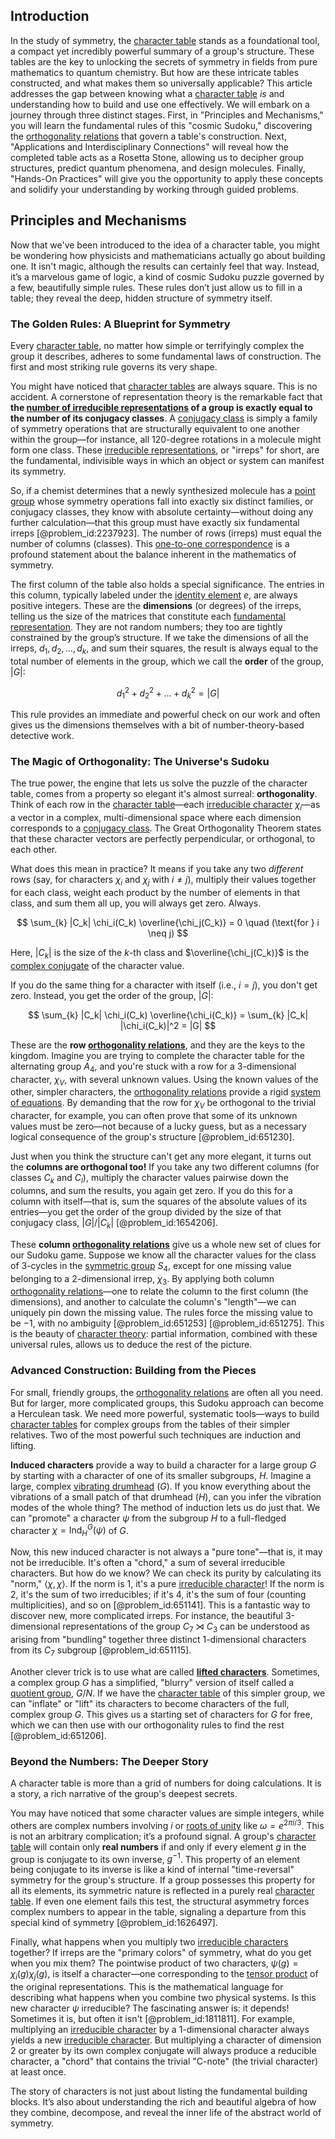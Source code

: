 ## Introduction
In the study of symmetry, the [character table](@article_id:144693) stands as a foundational tool, a compact yet incredibly powerful summary of a group's structure. These tables are the key to unlocking the secrets of symmetry in fields from pure mathematics to quantum chemistry. But how are these intricate tables constructed, and what makes them so universally applicable? This article addresses the gap between knowing what a [character table](@article_id:144693) *is* and understanding how to build and use one effectively. We will embark on a journey through three distinct stages. First, in "Principles and Mechanisms," you will learn the fundamental rules of this "cosmic Sudoku," discovering the [orthogonality relations](@article_id:145046) that govern a table's construction. Next, "Applications and Interdisciplinary Connections" will reveal how the completed table acts as a Rosetta Stone, allowing us to decipher group structures, predict quantum phenomena, and design molecules. Finally, "Hands-On Practices" will give you the opportunity to apply these concepts and solidify your understanding by working through guided problems.

## Principles and Mechanisms

Now that we've been introduced to the idea of a character table, you might be wondering how physicists and mathematicians actually go about building one. It isn't magic, although the results can certainly feel that way. Instead, it’s a marvelous game of logic, a kind of cosmic Sudoku puzzle governed by a few, beautifully simple rules. These rules don’t just allow us to fill in a table; they reveal the deep, hidden structure of symmetry itself.

### The Golden Rules: A Blueprint for Symmetry

Every [character table](@article_id:144693), no matter how simple or terrifyingly complex the group it describes, adheres to some fundamental laws of construction. The first and most striking rule governs its very shape.

You might have noticed that [character tables](@article_id:146182) are always square. This is no accident. A cornerstone of representation theory is the remarkable fact that **the [number of irreducible representations](@article_id:146835) of a group is exactly equal to the number of its conjugacy classes**. A [conjugacy class](@article_id:137776) is simply a family of symmetry operations that are structurally equivalent to one another within the group—for instance, all 120-degree rotations in a molecule might form one class. These [irreducible representations](@article_id:137690), or "irreps" for short, are the fundamental, indivisible ways in which an object or system can manifest its symmetry.

So, if a chemist determines that a newly synthesized molecule has a [point group](@article_id:144508) whose symmetry operations fall into exactly six distinct families, or conjugacy classes, they know with absolute certainty—without doing any further calculation—that this group must have exactly six fundamental irreps [@problem_id:2237923]. The number of rows (irreps) must equal the number of columns (classes). This [one-to-one correspondence](@article_id:143441) is a profound statement about the balance inherent in the mathematics of symmetry.

The first column of the table also holds a special significance. The entries in this column, typically labeled under the [identity element](@article_id:138827) $e$, are always positive integers. These are the **dimensions** (or degrees) of the irreps, telling us the size of the matrices that constitute each [fundamental representation](@article_id:157184). They are not random numbers; they too are tightly constrained by the group’s structure. If we take the dimensions of all the irreps, $d_1, d_2, \dots, d_k$, and sum their squares, the result is always equal to the total number of elements in the group, which we call the **order** of the group, $|G|$:

$$
d_1^2 + d_2^2 + \dots + d_k^2 = |G|
$$

This rule provides an immediate and powerful check on our work and often gives us the dimensions themselves with a bit of number-theory-based detective work.

### The Magic of Orthogonality: The Universe's Sudoku

The true power, the engine that lets us solve the puzzle of the character table, comes from a property so elegant it's almost surreal: **orthogonality**. Think of each row in the [character table](@article_id:144693)—each [irreducible character](@article_id:144803) $\chi_i$—as a vector in a complex, multi-dimensional space where each dimension corresponds to a [conjugacy class](@article_id:137776). The Great Orthogonality Theorem states that these character vectors are perfectly perpendicular, or orthogonal, to each other.

What does this mean in practice? It means if you take any two *different* rows (say, for characters $\chi_i$ and $\chi_j$ with $i \neq j$), multiply their values together for each class, weight each product by the number of elements in that class, and sum them all up, you will always get zero. Always.

$$
\sum_{k} |C_k| \chi_i(C_k) \overline{\chi_j(C_k)} = 0 \quad (\text{for } i \neq j)
$$

Here, $|C_k|$ is the size of the $k$-th class and $\overline{\chi_j(C_k)}$ is the [complex conjugate](@article_id:174394) of the character value.

If you do the same thing for a character with itself (i.e., $i=j$), you don't get zero. Instead, you get the order of the group, $|G|$:

$$
\sum_{k} |C_k| \chi_i(C_k) \overline{\chi_i(C_k)} = \sum_{k} |C_k| |\chi_i(C_k)|^2 = |G|
$$

These are the **row [orthogonality relations](@article_id:145046)**, and they are the keys to the kingdom. Imagine you are trying to complete the character table for the alternating group $A_4$, and you're stuck with a row for a 3-dimensional character, $\chi_V$, with several unknown values. Using the known values of the other, simpler characters, the [orthogonality relations](@article_id:145046) provide a rigid [system of equations](@article_id:201334). By demanding that the row for $\chi_V$ be orthogonal to the trivial character, for example, you can often prove that some of its unknown values must be zero—not because of a lucky guess, but as a necessary logical consequence of the group's structure [@problem_id:651230].

Just when you think the structure can't get any more elegant, it turns out the **columns are orthogonal too!** If you take any two different columns (for classes $C_k$ and $C_l$), multiply the character values pairwise down the columns, and sum the results, you again get zero. If you do this for a column with itself—that is, sum the squares of the absolute values of its entries—you get the order of the group divided by the size of that conjugacy class, $|G| / |C_k|$ [@problem_id:1654206].

These **column [orthogonality relations](@article_id:145046)** give us a whole new set of clues for our Sudoku game. Suppose we know all the character values for the class of 3-cycles in the [symmetric group](@article_id:141761) $S_4$, except for one missing value belonging to a 2-dimensional irrep, $\chi_3$. By applying both column [orthogonality relations](@article_id:145046)—one to relate the column to the first column (the dimensions), and another to calculate the column's "length"—we can uniquely pin down the missing value. The rules force the missing value to be $-1$, with no ambiguity [@problem_id:651253] [@problem_id:651275]. This is the beauty of [character theory](@article_id:143527): partial information, combined with these universal rules, allows us to deduce the rest of the picture.

### Advanced Construction: Building from the Pieces

For small, friendly groups, the [orthogonality relations](@article_id:145046) are often all you need. But for larger, more complicated groups, this Sudoku approach can become a Herculean task. We need more powerful, systematic tools—ways to build [character tables](@article_id:146182) for complex groups from the tables of their simpler relatives. Two of the most powerful such techniques are induction and lifting.

**Induced characters** provide a way to build a character for a large group $G$ by starting with a character of one of its smaller subgroups, $H$. Imagine a large, complex [vibrating drumhead](@article_id:175992) ($G$). If you know everything about the vibrations of a small patch of that drumhead ($H$), can you infer the vibration modes of the whole thing? The method of induction lets us do just that. We can "promote" a character $\psi$ from the subgroup $H$ to a full-fledged character $\chi = \text{Ind}_H^G(\psi)$ of $G$.

Now, this new induced character is not always a "pure tone"—that is, it may not be irreducible. It's often a "chord," a sum of several irreducible characters. But how do we know? We can check its purity by calculating its "norm," $\langle \chi, \chi \rangle$. If the norm is 1, it's a pure [irreducible character](@article_id:144803)! If the norm is 2, it's the sum of two irreducibles; if it's 4, it's the sum of four (counting multiplicities), and so on [@problem_id:651141]. This is a fantastic way to discover new, more complicated irreps. For instance, the beautiful 3-dimensional representations of the group $C_7 \rtimes C_3$ can be understood as arising from "bundling" together three distinct 1-dimensional characters from its $C_7$ subgroup [@problem_id:651115].

Another clever trick is to use what are called **[lifted characters](@article_id:137283)**. Sometimes, a complex group $G$ has a simplified, "blurry" version of itself called a [quotient group](@article_id:142296), $G/N$. If we have the [character table](@article_id:144693) of this simpler group, we can "inflate" or "lift" its characters to become characters of the full, complex group $G$. This gives us a starting set of characters for $G$ for free, which we can then use with our orthogonality rules to find the rest [@problem_id:651206].

### Beyond the Numbers: The Deeper Story

A character table is more than a grid of numbers for doing calculations. It is a story, a rich narrative of the group's deepest secrets.

You may have noticed that some character values are simple integers, while others are complex numbers involving $i$ or [roots of unity](@article_id:142103) like $\omega = e^{2\pi i/3}$. This is not an arbitrary complication; it’s a profound signal. A group's [character table](@article_id:144693) will contain only **real numbers** if and only if every element $g$ in the group is conjugate to its own inverse, $g^{-1}$. This property of an element being conjugate to its inverse is like a kind of internal "time-reversal" symmetry for the group's structure. If a group possesses this property for all its elements, its symmetric nature is reflected in a purely real [character table](@article_id:144693). If even one element fails this test, the structural asymmetry forces complex numbers to appear in the table, signaling a departure from this special kind of symmetry [@problem_id:1626497].

Finally, what happens when you multiply two [irreducible characters](@article_id:144904) together? If irreps are the "primary colors" of symmetry, what do you get when you mix them? The pointwise product of two characters, $\psi(g) = \chi_i(g) \chi_j(g)$, is itself a character—one corresponding to the [tensor product](@article_id:140200) of the original representations. This is the mathematical language for describing what happens when you combine two physical systems. Is this new character $\psi$ irreducible? The fascinating answer is: it depends! Sometimes it is, but often it isn't [@problem_id:1811811]. For example, multiplying an [irreducible character](@article_id:144803) by a 1-dimensional character always yields a new [irreducible character](@article_id:144803). But multiplying a character of dimension 2 or greater by its own complex conjugate will always produce a reducible character, a "chord" that contains the trivial "C-note" (the trivial character) at least once.

The story of characters is not just about listing the fundamental building blocks. It’s also about understanding the rich and beautiful algebra of how they combine, decompose, and reveal the inner life of the abstract world of symmetry.